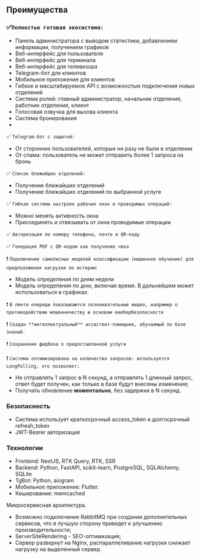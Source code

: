 ## Преимущества
### ✅`Полностью готовая экосистема:`
- Панель администратора с выводом статистики, добавлением информации, получением графиков
- Веб-интерфейс для пользователя
- Веб-интерфейс для терминала
- Веб-интерфейс для телевизора
- Telegram-бот для клиентов
- Мобильное приложение для клиентов
- Гибкое и масштабируемое API с возможностью подключения новых отделений
- Система ролей: главный администратор, начальник отделения, работник отделения, клиент
- Голосовая озвучка для вызова клиента
- Система бронирования
- 
✅ `Telegram-бот с защитой:`
- От сторонних пользователей, которые ни разу не были в отделении
- От спама: пользователь не может отправить более 1 запроса на бронь

✅ `Список ближайших отделений:`
- Получение ближайших отделений
- Получение ближайших отделений по выбранной услуге

✅ `Гибкая система настроек рабочих окон и проводимых операций:`
- Можно менять активность окна
- Присоединять и отвязывать от окна проводимые операции

✅ `Авторизация по номеру телефона, почте и QR-коду`

✅ `Генерация PDF с QR-кодом как получение чека`

❗️ `Подключение самописных моделей классификации (машинное обучение) для предположения нагрузки по истории`:
- Модель определения по дням недели
- Модель определения по дню, включая время. В дальнейшем может использоваться в графиках.

❗️ `В ленте очереди показываются познаквательные видео, например о противодействию мошенничеству и основам киибербезопасности`

❗️ `Создан **интеллектуальный** ассистент-помощник, обучаемый по базе знаний.`

❗️ `Сохранение фидбека о предоставленной услуги`


❗️  `Система оптимизирована на количество запросов: используется LongPolling, это позволяет: `
- Не отправлять 1 запрос в N секунд, а отправлять 1 длинный запрос, ответ будет получен, как только в базе будут внесены изменения;
- Получать обновление **моментально**, без задержки в N секунд.

### Безопасность
- Система использует краткосрочный access_token и долгосрочный refresh_token
- JWT-Bearer авторизация

### Технологии
- Frontend: NextJS, RTK Query, RTK, SSR
- Backend: Python, FastAPI, scikit-learn, PostgreSQL, SQLAlchemy, SQLite
- TgBot: Python, aiogram
- Мобильное приложение: Flutter. 
- Кеширование: memcached 

Микросервисная архитектура. 

- Возможно подключение RabbitMQ при создании дополнительных сервисов, что в лучшую сторону приведет к улучшению производительности;
- ServerSiteRendering - SEO-оптимизация;
- Сервер развернут на Nginx, распараллеливание нагрузки снижает нагрузку на выделенный сервер.
